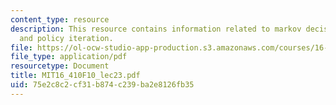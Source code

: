 ```yaml
---
content_type: resource
description: This resource contains information related to markov decision processes,
  and policy iteration.
file: https://ol-ocw-studio-app-production.s3.amazonaws.com/courses/16-410-principles-of-autonomy-and-decision-making-fall-2010/75e2c8c2cf31b874c239ba2e8126fb35_MIT16_410F10_lec23.pdf
file_type: application/pdf
resourcetype: Document
title: MIT16_410F10_lec23.pdf
uid: 75e2c8c2-cf31-b874-c239-ba2e8126fb35
---
```

